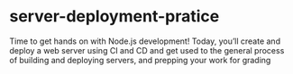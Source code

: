 # server-deployment-pratice
Time to get hands on with Node.js development! Today, you’ll create and deploy a web server using CI and CD and get used to the general process of building and deploying servers, and prepping your work for grading
